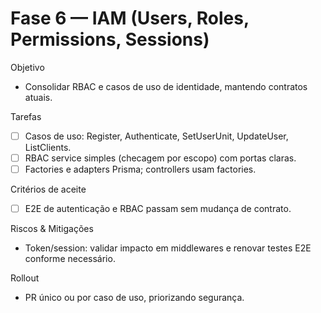 # Fase 6 — IAM (Users, Roles, Permissions, Sessions)

Objetivo
- Consolidar RBAC e casos de uso de identidade, mantendo contratos atuais.

Tarefas
- [ ] Casos de uso: Register, Authenticate, SetUserUnit, UpdateUser, ListClients.
- [ ] RBAC service simples (checagem por escopo) com portas claras.
- [ ] Factories e adapters Prisma; controllers usam factories.

Critérios de aceite
- [ ] E2E de autenticação e RBAC passam sem mudança de contrato.

Riscos & Mitigações
- Token/session: validar impacto em middlewares e renovar testes E2E conforme necessário.

Rollout
- PR único ou por caso de uso, priorizando segurança.

